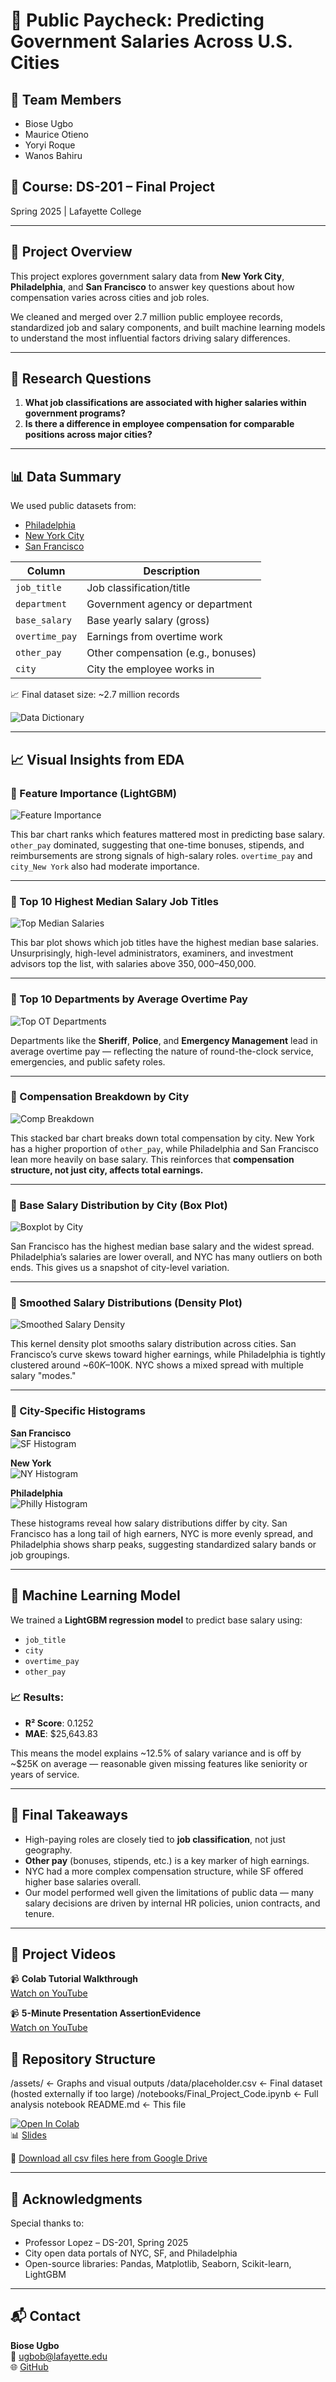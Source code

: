 

# 💼 Public Paycheck: Predicting Government Salaries Across U.S. Cities

## 👥 Team Members
- Biose Ugbo  
- Maurice Otieno  
- Yoryi Roque  
- Wanos Bahiru

## 📘 Course: DS-201 – Final Project  
Spring 2025 | Lafayette College

---

## 🧠 Project Overview

This project explores government salary data from **New York City**, **Philadelphia**, and **San Francisco** to answer key questions about how compensation varies across cities and job roles.

We cleaned and merged over 2.7 million public employee records, standardized job and salary components, and built machine learning models to understand the most influential factors driving salary differences.

---

## 🎯 Research Questions

1. **What job classifications are associated with higher salaries within government programs?**
2. **Is there a difference in employee compensation for comparable positions across major cities?**

---

## 📊 Data Summary

We used public datasets from:
- [Philadelphia](https://catalog.data.gov/dataset/city-employee-earnings)
- [New York City](https://catalog.data.gov/dataset/citywide-payroll-data-fiscal-year)
- [San Francisco](https://catalog.data.gov/dataset/employee-compensation)

| Column         | Description |
|----------------|-------------|
| `job_title`    | Job classification/title |
| `department`   | Government agency or department |
| `base_salary`  | Base yearly salary (gross) |
| `overtime_pay` | Earnings from overtime work |
| `other_pay`    | Other compensation (e.g., bonuses) |
| `city`         | City the employee works in |

📈 Final dataset size: ~2.7 million records

![Data Dictionary](./assets/newplot.png)

---

## 📈 Visual Insights from EDA

### 🔹 Feature Importance (LightGBM)

![Feature Importance](./assets/download%20(10).png)

This bar chart ranks which features mattered most in predicting base salary. `other_pay` dominated, suggesting that one-time bonuses, stipends, and reimbursements are strong signals of high-salary roles. `overtime_pay` and `city_New York` also had moderate importance.

---

### 🔹 Top 10 Highest Median Salary Job Titles

![Top Median Salaries](./assets/download%20(9).png)

This bar plot shows which job titles have the highest median base salaries. Unsurprisingly, high-level administrators, examiners, and investment advisors top the list, with salaries above $350,000–$450,000.

---

### 🔹 Top 10 Departments by Average Overtime Pay

![Top OT Departments](./assets/download%20(8).png)

Departments like the **Sheriff**, **Police**, and **Emergency Management** lead in average overtime pay — reflecting the nature of round-the-clock service, emergencies, and public safety roles.

---

### 🔹 Compensation Breakdown by City

![Comp Breakdown](./assets/download%20(7).png)

This stacked bar chart breaks down total compensation by city. New York has a higher proportion of `other_pay`, while Philadelphia and San Francisco lean more heavily on base salary. This reinforces that **compensation structure, not just city, affects total earnings.**

---

### 🔹 Base Salary Distribution by City (Box Plot)

![Boxplot by City](./assets/download%20(6).png)

San Francisco has the highest median base salary and the widest spread. Philadelphia’s salaries are lower overall, and NYC has many outliers on both ends. This gives us a snapshot of city-level variation.

---

### 🔹 Smoothed Salary Distributions (Density Plot)

![Smoothed Salary Density](./assets/download%20(5).png)

This kernel density plot smooths salary distribution across cities. San Francisco’s curve skews toward higher earnings, while Philadelphia is tightly clustered around ~$60K–$100K. NYC shows a mixed spread with multiple salary "modes."

---

### 🔹 City-Specific Histograms

**San Francisco**  
![SF Histogram](./assets/download%20(4).png)

**New York**  
![NY Histogram](./assets/download%20(3).png)

**Philadelphia**  
![Philly Histogram](./assets/download%20(2).png)

These histograms reveal how salary distributions differ by city. San Francisco has a long tail of high earners, NYC is more evenly spread, and Philadelphia shows sharp peaks, suggesting standardized salary bands or job groupings.

---

## 🤖 Machine Learning Model

We trained a **LightGBM regression model** to predict base salary using:
- `job_title`
- `city`
- `overtime_pay`
- `other_pay`

### 📈 Results:
- **R² Score**: 0.1252
- **MAE**: $25,643.83

This means the model explains ~12.5% of salary variance and is off by ~$25K on average — reasonable given missing features like seniority or years of service.

---

## 🧠 Final Takeaways

- High-paying roles are closely tied to **job classification**, not just geography.
- **Other pay** (bonuses, stipends, etc.) is a key marker of high earnings.
- NYC had a more complex compensation structure, while SF offered higher base salaries overall.
- Our model performed well given the limitations of public data — many salary decisions are driven by internal HR policies, union contracts, and tenure.

---

## 🎥 Project Videos

📹 **Colab Tutorial Walkthrough**  
[Watch on YouTube](https://youtu.be/mPa75j7P100)

📹 **5-Minute Presentation AssertionEvidence**  
[Watch on YouTube](https://youtu.be/95L-Ps0Roj4) 


## 📁 Repository Structure
/assets/ <- Graphs and visual outputs
/data/placeholder.csv <- Final dataset (hosted externally if too large)
/notebooks/Final_Project_Code.ipynb <- Full analysis notebook
README.md <- This file


[![Open In Colab](https://colab.research.google.com/assets/colab-badge.svg)](https://colab.research.google.com/drive/159OHt7bwRdVXZFmCjwO2d_RVej248dP9)  
📊 [Slides](https://docs.google.com/presentation/d/1hezgQOHoLfX9G5gEsrmQ3CcrQoJRH5h65-TzNkej9No/edit?usp=sharing)

📂 [Download all csv files here from Google Drive](https://https://drive.google.com/drive/folders/1HWVh9lLD9AbmIfwc7M2vn55fbR9ZKStM?usp=sharingk)

---

## 🙌 Acknowledgments

Special thanks to:
- Professor Lopez – DS-201, Spring 2025
- City open data portals of NYC, SF, and Philadelphia
- Open-source libraries: Pandas, Matplotlib, Seaborn, Scikit-learn, LightGBM

---

## 📬 Contact

**Biose Ugbo**  
📧 ugbob@lafayette.edu  
🌐 [GitHub](https://github.com/your-username)


